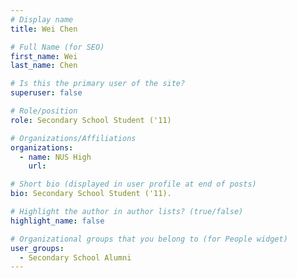 ```yaml
---
# Display name
title: Wei Chen

# Full Name (for SEO) 
first_name: Wei
last_name: Chen

# Is this the primary user of the site?
superuser: false

# Role/position
role: Secondary School Student ('11)

# Organizations/Affiliations
organizations:
  - name: NUS High
    url: 

# Short bio (displayed in user profile at end of posts)
bio: Secondary School Student ('11). 

# Highlight the author in author lists? (true/false)
highlight_name: false

# Organizational groups that you belong to (for People widget)
user_groups:
  - Secondary School Alumni
---
```

